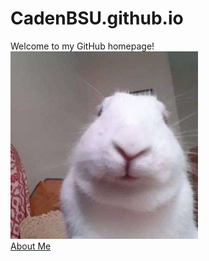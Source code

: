 # CadenBSU.github.io
Welcome to my GitHub homepage!\
<img src="bnuuy.PNG" alt="bunny" width=300px height=auto>
<br>
<a href="/about">About Me</a>
